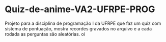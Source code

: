 # Quiz-de-anime-VA2-UFRPE-PROG
Projeto para a disciplina de programação I da UFRPE que faz um quiz com sistema de pontuação, mostra recordes gravados no arquivo e a cada rodada as perguntas são aleatórias.
oi